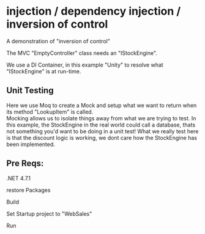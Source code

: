 # injection / dependency injection / inversion of control 

A demonstration of "inversion of control"

The MVC "EmptyController" class needs an "IStockEngine".  

We use a DI Container, in this example "Unity" to resolve what "IStockEngine" is at run-time.  


## Unit Testing


Here we use Moq to create a Mock<IStockEngine> and setup what we want to return when its method "LookupItem" is called.  
Mocking allows us to isolate things away from what we are trying to test. In this example, the StockEngine in the real world could call a database, thats not something you'd want to be doing in a unit test! What we really test here is that the discount logic is working, we dont care how the StockEngine has been implemented.
  
  
## Pre Reqs:

.NET 4.7.1   

restore Packages

Build

Set Startup project to "WebSales"

Run




  

